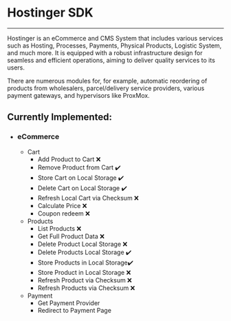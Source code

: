 # Hostinger SDK
___

Hostinger is an eCommerce and CMS System that includes various services such as Hosting, Processes, Payments, Physical Products,
Logistic System, and much more. It is equipped with a robust infrastructure design for seamless and efficient
operations, aiming to deliver quality services to its users.

There are numerous modules for, for example, automatic reordering of products from wholesalers, parcel/delivery service providers, various payment gateways, and hypervisors like ProxMox.

## Currently Implemented:
- ### eCommerce
    - Cart
      - Add Product to Cart ❌
      - Remove Product from Cart ✔️
      - Store Cart on Local Storage ✔️
      - Delete Cart on Local Storage ✔️
      - Refresh Local Cart via Checksum ❌
      - Calculate Price ❌
      - Coupon redeem ❌
    - Products
      - List Products ❌
      - Get Full Product Data ❌
      - Delete Product Local Storage ❌
      - Delete Products Local Storage ️✔️
      - Store Products in Local Storage✔️
      - Store Product in Local Storage ❌
      - Refresh Product via Checksum ❌
      - Refresh Products via Checksum ❌
    - Payment
      - Get Payment Provider
      - Redirect to Payment Page
